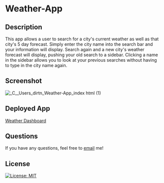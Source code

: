 # Weather-App

## Description 

This app allows a user to search for a city's current weather as well as that city's 5 day forecast. Simply enter the city name into the search bar and your information will display. Search again and a new city's weather forecast will display, pushing your old search to a sidebar. Clicking a name in the sidebar allows you to look at your previous searches without having to type in the city name again.  

## Screenshot

![_C__Users_dirtn_Weather-App_index html (1)](https://user-images.githubusercontent.com/91097193/152280550-3f53c760-263e-4db5-8c20-8e67d3e49633.png)

## Deployed App

[Weather Dashboard](https://mediazjr.github.io/Weather-Dashboard_hw6/)


## Questions

If you have any questions, feel free to [email](mediazjr@gmail.com) me!

## License

[![License: MIT](https://img.shields.io/badge/License-MIT-yellow.svg)](https://opensource.org/licenses/MIT)